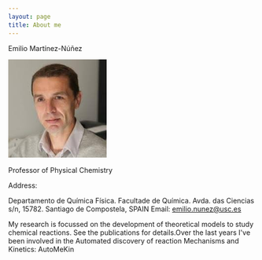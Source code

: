 ```yaml
---
layout: page
title: About me
---
```


Emilio Martínez-Núñez
<p align="left">
   <img src="foto.jpg" alt="alt text" width="200" height="200">
</p>
Professor of Physical Chemistry

Address: 

Departamento de Química Física. Facultade de Química.
Avda. das Ciencias s/n, 15782. Santiago de Compostela, SPAIN
Email: emilio.nunez@usc.es  

My research is focussed on the development of theoretical models to study chemical reactions. See the publications for details.Over the last years I've been involved in the Automated discovery of reaction Mechanisms and Kinetics: AutoMeKin

